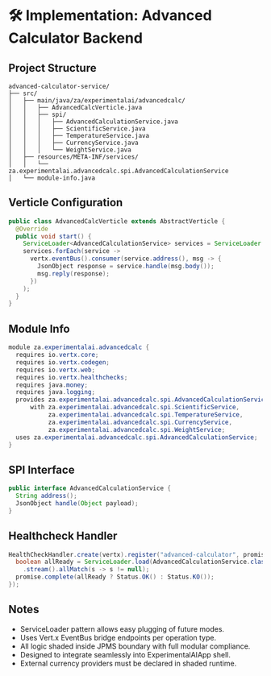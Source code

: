# 🛠️ Implementation: Advanced Calculator Backend

## Project Structure

```
advanced-calculator-service/
├── src/
│   ├── main/java/za/experimentalai/advancedcalc/
│   │   ├── AdvancedCalcVerticle.java
│   │   ├── spi/
│   │   │   ├── AdvancedCalculationService.java
│   │   │   ├── ScientificService.java
│   │   │   ├── TemperatureService.java
│   │   │   ├── CurrencyService.java
│   │   │   └── WeightService.java
│   ├── resources/META-INF/services/
│   │   └── za.experimentalai.advancedcalc.spi.AdvancedCalculationService
│   └── module-info.java
```

## Verticle Configuration

```java
public class AdvancedCalcVerticle extends AbstractVerticle {
  @Override
  public void start() {
    ServiceLoader<AdvancedCalculationService> services = ServiceLoader.load(AdvancedCalculationService.class);
    services.forEach(service ->
      vertx.eventBus().consumer(service.address(), msg -> {
        JsonObject response = service.handle(msg.body());
        msg.reply(response);
      })
    );
  }
}
```

## Module Info

```java
module za.experimentalai.advancedcalc {
  requires io.vertx.core;
  requires io.vertx.codegen;
  requires io.vertx.web;
  requires io.vertx.healthchecks;
  requires java.money;
  requires java.logging;
  provides za.experimentalai.advancedcalc.spi.AdvancedCalculationService
      with za.experimentalai.advancedcalc.spi.ScientificService,
           za.experimentalai.advancedcalc.spi.TemperatureService,
           za.experimentalai.advancedcalc.spi.CurrencyService,
           za.experimentalai.advancedcalc.spi.WeightService;
  uses za.experimentalai.advancedcalc.spi.AdvancedCalculationService;
}
```

## SPI Interface

```java
public interface AdvancedCalculationService {
  String address();
  JsonObject handle(Object payload);
}
```

## Healthcheck Handler

```java
HealthCheckHandler.create(vertx).register("advanced-calculator", promise -> {
  boolean allReady = ServiceLoader.load(AdvancedCalculationService.class)
    .stream().allMatch(s -> s != null);
  promise.complete(allReady ? Status.OK() : Status.KO());
});
```

## Notes

* ServiceLoader pattern allows easy plugging of future modes.
* Uses Vert.x EventBus bridge endpoints per operation type.
* All logic shaded inside JPMS boundary with full modular compliance.
* Designed to integrate seamlessly into ExperimentalAIApp shell.
* External currency providers must be declared in shaded runtime.
